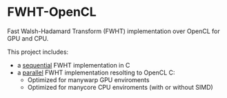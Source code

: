 # FWHT-OpenCL
Fast Walsh-Hadamard Transform (FWHT) implementation over OpenCL for GPU and CPU.

This project includes:
  - a [sequential] FWHT implementation in C
  - a [parallel] FWHT implementation resolting to OpenCL C:
    - Optimized for manywarp GPU enviroments
    - Optimized for manycore CPU enviroments (with or without SIMD)


[sequential]: <https://github.com/ITLeiria/FWHT-OpenCL/tree/master/sequential>
[parallel]: <https://github.com/ITLeiria/FWHT-OpenCL/tree/master/parallel>
